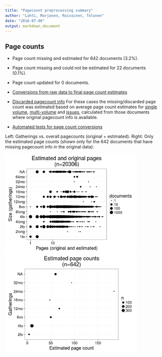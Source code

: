 ```yaml
---
title: "Pagecount preprocessing summary"
author: "Lahti, Marjanen, Roivainen, Tolonen"
date: "2016-07-06"
output: markdown_document
---
```





## Page counts

  * Page count missing and estimated for 642 documents (3.2%).

  * Page count missing and could not be estimated for 22 documents (0.1%).

  * Page count updated for 0 documents.
  
  * [Conversions from raw data to final page count estimates](output.tables/pagecount_conversion_nontrivial.csv)

<!--[Page conversions from raw data to final page count estimates with volume info](output.tables/page_conversion_table_full.csv)-->

  * [Discarded pagecount info](output.tables/pagecount_discarded.csv) For these cases the missing/discarded page count was estimated based on average page count estimates for [single volume](mean_pagecounts_singlevol.csv), [multi-volume](mean_pagecounts_multivol.csv) and [issues](mean_pagecounts_issue.csv), calculated from those documents where original pagecount info is available.

  * [Automated tests for page count conversions](https://github.com/rOpenGov/bibliographica/blob/master/inst/extdata/tests_polish_physical_extent.csv)


Left: Gatherings vs. overall pagecounts (original + estimated). Right: Only the estimated page counts (shown only for the 642 documents that have missing pagecount info in the original data):

<img src="figure/pagecount-size-estimated-1.png" title="plot of chunk size-estimated" alt="plot of chunk size-estimated" width="430px" /><img src="figure/pagecount-size-estimated-2.png" title="plot of chunk size-estimated" alt="plot of chunk size-estimated" width="430px" />


<!--

## Average page counts (only works in CERL now)

Multi-volume documents average page counts are given per volume.


|doc.dimension | mean.pages.singlevol| median.pages.singlevol| n.singlevol|mean.pages.multivol |median.pages.multivol | n.multivol| mean.pages.issue| median.pages.issue| n.issue|
|:-------------|--------------------:|----------------------:|-----------:|:-------------------|:---------------------|----------:|----------------:|------------------:|-------:|
|2fo           |                 8.59|                    4.0|        2223|NA                  |NA                    |         NA|                4|                  4|      11|
|4long         |                51.87|                   24.0|         181|NA                  |NA                    |         NA|               NA|                 NA|      NA|
|4to           |                17.71|                    8.0|       12660|NA                  |NA                    |         NA|               NA|                 NA|      NA|
|8long         |               225.51|                  122.0|          71|NA                  |NA                    |         NA|               NA|                 NA|      NA|
|8vo           |                71.59|                   32.0|        3438|NA                  |NA                    |         NA|               50|                 50|       1|
|12long        |               583.25|                  666.5|           4|NA                  |NA                    |         NA|               NA|                 NA|      NA|
|12mo          |               199.98|                  100.0|         499|NA                  |NA                    |         NA|               NA|                 NA|      NA|
|16mo          |                47.16|                   48.0|         183|NA                  |NA                    |         NA|               NA|                 NA|      NA|
|24mo          |               453.50|                  340.5|           4|NA                  |NA                    |         NA|               NA|                 NA|      NA|
|32mo          |               254.50|                  254.5|           2|NA                  |NA                    |         NA|               NA|                 NA|      NA|
|64mo          |               117.33|                  128.0|           6|NA                  |NA                    |         NA|               NA|                 NA|      NA|
|NA            |                48.32|                    8.0|         558|NA                  |NA                    |         NA|               60|                 60|      10|

![plot of chunk size-pagecountsmulti2](figure/pagecount-size-pagecountsmulti2-1.png)

-->
